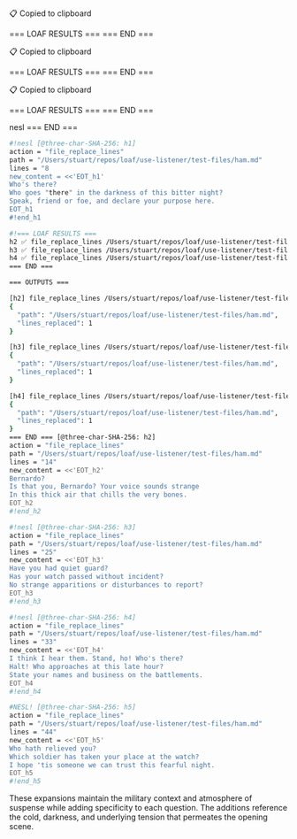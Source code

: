 📋 Copied to clipboard

=== LOAF RESULTS ===
=== END ===

📋 Copied to clipboard

=== LOAF RESULTS ===
=== END ===

📋 Copied to clipboard

=== LOAF RESULTS ===
=== END ===


nesl
=== END ===


```sh nesl
#!nesl [@three-char-SHA-256: h1]
action = "file_replace_lines"
path = "/Users/stuart/repos/loaf/use-listener/test-files/ham.md"
lines = "8
new_content = <<'EOT_h1'
Who's there?
Who goes "there" in the darkness of this bitter night?
Speak, friend or foe, and declare your purpose here.
EOT_h1
#!end_h1
```

```sh nesl
#!=== LOAF RESULTS ===
h2 ✅ file_replace_lines /Users/stuart/repos/loaf/use-listener/test-files/ham.md
h3 ✅ file_replace_lines /Users/stuart/repos/loaf/use-listener/test-files/ham.md
h4 ✅ file_replace_lines /Users/stuart/repos/loaf/use-listener/test-files/ham.md
=== END ===

=== OUTPUTS ===

[h2] file_replace_lines /Users/stuart/repos/loaf/use-listener/test-files/ham.md:
{
  "path": "/Users/stuart/repos/loaf/use-listener/test-files/ham.md",
  "lines_replaced": 1
}

[h3] file_replace_lines /Users/stuart/repos/loaf/use-listener/test-files/ham.md:
{
  "path": "/Users/stuart/repos/loaf/use-listener/test-files/ham.md",
  "lines_replaced": 1
}

[h4] file_replace_lines /Users/stuart/repos/loaf/use-listener/test-files/ham.md:
{
  "path": "/Users/stuart/repos/loaf/use-listener/test-files/ham.md",
  "lines_replaced": 1
}
=== END === [@three-char-SHA-256: h2]
action = "file_replace_lines"
path = "/Users/stuart/repos/loaf/use-listener/test-files/ham.md"
lines = "14"
new_content = <<'EOT_h2'
Bernardo?
Is that you, Bernardo? Your voice sounds strange
In this thick air that chills the very bones.
EOT_h2
#!end_h2
```

```sh nesl
#!nesl [@three-char-SHA-256: h3]
action = "file_replace_lines"
path = "/Users/stuart/repos/loaf/use-listener/test-files/ham.md"
lines = "25"
new_content = <<'EOT_h3'
Have you had quiet guard?
Has your watch passed without incident?
No strange apparitions or disturbances to report?
EOT_h3
#!end_h3
```

```sh nesl
#!nesl [@three-char-SHA-256: h4]
action = "file_replace_lines"
path = "/Users/stuart/repos/loaf/use-listener/test-files/ham.md"
lines = "33"
new_content = <<'EOT_h4'
I think I hear them. Stand, ho! Who's there?
Halt! Who approaches at this late hour?
State your names and business on the battlements.
EOT_h4
#!end_h4
```

```sh nesl
#NESL! [@three-char-SHA-256: h5]
action = "file_replace_lines"
path = "/Users/stuart/repos/loaf/use-listener/test-files/ham.md"
lines = "44"
new_content = <<'EOT_h5'
Who hath relieved you?
Which soldier has taken your place at the watch?
I hope 'tis someone we can trust this fearful night.
EOT_h5
#!end_h5
```

These expansions maintain the military context and atmosphere of suspense while adding specificity to each question. The additions reference the cold, darkness, and underlying tension that permeates the opening scene.